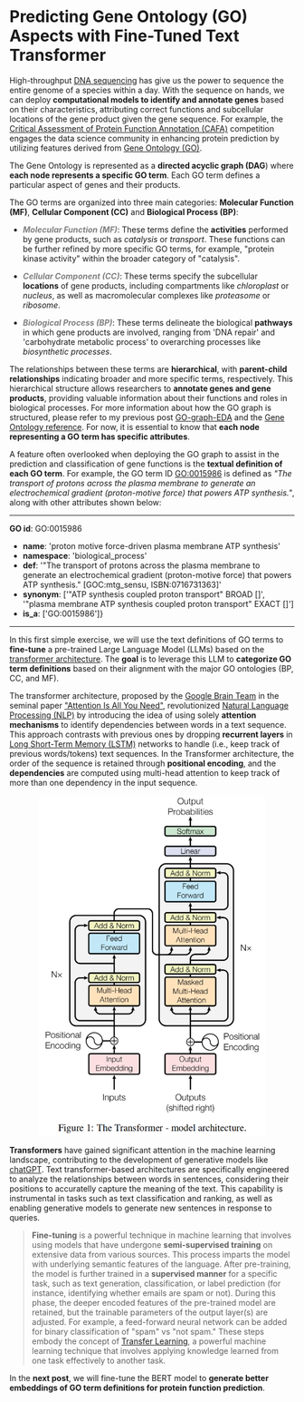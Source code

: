 # Predicting Gene Ontology (GO) Aspects with Fine-Tuned Text Transformer

High-throughput [DNA sequencing](https://en.wikipedia.org/wiki/DNA_sequencing#High-throughput_sequencing_(HTS)_methods) has give us the power to sequence the entire genome of a species within a day. With the sequence on hands, we can deploy **computational models to identify and annotate genes** based on their characteristics, attributing correct functions and subcellular locations of the gene product given the gene sequence. For example, the [Critical Assessment of Protein Function Annotation (CAFA)](https://www.cell.com/trends/genetics/fulltext/S0168-9525(13)00166-2) competition engages the data science community in enhancing protein prediction by utilizing features derived from [Gene Ontology (GO)](https://geneontology.org/docs/ontology-documentation/).

The Gene Ontology is represented as a **directed acyclic graph (DAG**) where **each node represents a specific GO term**. Each GO term defines a particular aspect of genes and their products. 

The GO terms are organized into three main categories: **Molecular Function (MF)**, **Cellular Component (CC)** and **Biological Process (BP)**:

- <font color="grey">***Molecular Function (MF)***</font>: These terms define the **activities** performed by gene products, such as *catalysis* or *transport*. These functions can be further refined by more specific GO terms, for example, "protein kinase activity" within the broader category of "catalysis".

- <font color="grey">***Cellular Component (CC)***</font>: These terms specify the subcellular **locations** of gene products, including compartments like *chloroplast* or *nucleus*, as well as macromolecular complexes like *proteasome* or *ribosome*.

- <font color="grey">***Biological Process (BP)***</font>: These terms delineate the biological **pathways** in which gene products are involved, ranging from 'DNA repair' and 'carbohydrate metabolic process' to overarching processes like *biosynthetic processes*.


The relationships between these terms are **hierarchical**, with **parent-child relationships** indicating broader and more specific terms, respectively. This hierarchical structure allows researchers to **annotate genes and gene products**, providing valuable information about their functions and roles in biological processes. For more information about how the GO graph is structured, please refer to my previous post [GO-graph-EDA](https://github.com/matiollipt/GO-graph-EDA) and the [Gene Ontology reference](https://geneontology.org/docs/ontology-documentation). For now, it is essential to know that **each node representing a GO term has specific attributes**.

A feature often overlooked when deploying the GO graph to assist in the prediction and classification of gene functions is the **textual definition of each GO term**. For example, the GO term ID [GO:0015986](https://www.ebi.ac.uk/QuickGO/term/GO:0015986) is defined as *"The transport of protons across the plasma membrane to generate an electrochemical gradient (proton-motive force) that powers ATP synthesis."*, along with other attributes shown below:

---
 **GO id**: GO:0015986

- **name**: 'proton motive force-driven plasma membrane ATP synthesis'
- **namespace**: 'biological_process'
- **def**: '"The transport of protons across the plasma membrane to generate an electrochemical gradient (proton-motive force) that powers ATP synthesis." [GOC:mtg_sensu, ISBN:0716731363]'
- **synonym**: ['"ATP synthesis coupled proton transport" BROAD []', '"plasma membrane ATP synthesis coupled proton transport" EXACT []']
 - **is_a**: ['GO:0015986']}

 ---

In this first simple exercise, we will use the text definitions of GO terms to **fine-tune** a pre-trained Large Language Model (LLMs) based on the [transformer architecture](https://en.wikipedia.org/wiki/Transformer_(machine_learning_model)). The **goal** is to leverage this LLM to **categorize GO term definitions** based on their alignment with the major GO ontologies (BP, CC, and MF).

The transformer architecture, proposed by the [Google Brain Team](https://research.google/) in the seminal paper ["Attention Is All You Need"](https://arxiv.org/abs/1706.03762), revolutionized [Natural Language Processing (NLP)](https://en.wikipedia.org/wiki/Natural_language_processing) by introducing the idea of using solely **attention mechanisms** to identify dependencies between words in a text sequence. This approach contrasts with previous ones by dropping **recurrent layers** in [Long Short-Term Memory (LSTM)](https://en.wikipedia.org/wiki/Long_short-term_memory) networks to handle (i.e., keep track of previous words/tokens) text sequences. In the Transformer architecture, the order of the sequence is retained through **positional encoding**, and the **dependencies** are computed using multi-head attention to keep track of more than one dependency in the input sequence.

<figure><p align="center"><img src="transformer_architecture_Vaswani_etal_2017.png" alt="Transformer Basic Architecture" width=400px></p></figure>

**Transformers** have gained significant attention in the machine learning landscape, contributing to the development of generative models like [chatGPT](https://chat.openai.com). Text transformer-based architectures are specifically engineered to analyze the relationships between words in sentences, considering their positions to accuratelly capture the meaning of the text. This capability is instrumental in tasks such as text classification and ranking, as well as enabling generative models to generate new sentences in response to queries.


>**Fine-tuning** is a powerful technique in machine learning that involves using models that have undergone **semi-supervised training** on extensive data from various sources. This process imparts the model with underlying semantic features of the language. After pre-training, the model is further trained in a **supervised manner** for a specific task, such as text generation, classification, or label prediction (for instance, identifying whether emails are spam or not). During this phase, the deeper encoded features of the pre-trained model are retained, but the trainable parameters of the output layer(s) are adjusted. For example, a feed-forward neural network can be added for binary classification of "spam" vs "not spam." These steps embody the concept of [Transfer Learning](https://machinelearningmastery.com/transfer-learning-for-deep-learning/), a powerful machine learning technique that involves applying knowledge learned from one task effectively to another task.

In the **next post**, we will fine-tune the BERT model to **generate better embeddings of GO term definitions for protein function prediction**.
